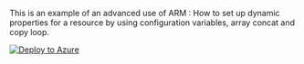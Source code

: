 This is an example of an advanced use of ARM : How to set up dynamic properties for a resource by using configuration variables, array concat and copy loop. 

[![Deploy to Azure](https://aka.ms/deploytoazurebutton)](https://portal.azure.com/#create/Microsoft.Template/uri/https%3A%2F%2Fraw.githubusercontent.com%2Fchboudry%2Fscripties%2Fmaster%2FARMAdvanced%2FDynamicInitiativeDefinition4.json)
